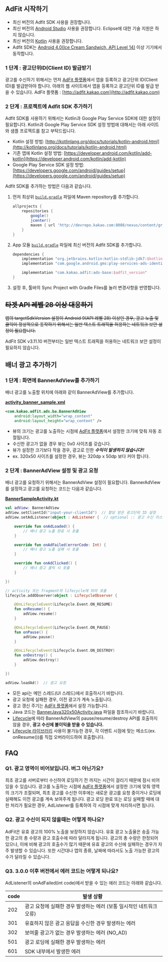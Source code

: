 ## AdFit 시작하기
* 최신 버전의 Adfit SDK 사용을 권장합니다.
* 최신 버전의 [Android Studio](https://developer.android.com/studio/) 사용을 권장합니다. Eclipse에 대한 기술 지원은 하지 않습니다.
* 최신 버전의 [Kotlin](https://developer.android.com/kotlin/) 사용을 권장합니다.
* Adfit SDK는 [Android 4.0(Ice Cream Sandwich, API Level 14)](https://developer.android.com/about/versions/android-4.0) 이상 기기에서 동작합니다.


### 1 단계 : 광고단위ID(Client ID) 발급받기
광고를 수신하기 위해서는 먼저 [AdFit 플랫폼](http://adfit.kakao.com)에서 앱을 등록하고 광고단위 ID(Client ID)를 발급받아야 합니다.
아래의 웹 사이트에서 앱을 등록하고 광고단위 ID를 발급 받을 수 있습니다.
AdFit 플랫폼 : [http://adfit.kakao.com](http://adfit.kakao.com)


### 2 단계 : 프로젝트에 Adfit SDK 추가하기
Adfit SDK를 사용하기 위해서는 Kotlin과 Google Play Service SDK에 대한 설정이 필요합니다.
Kotlin과 Google Play Service SDK 설정 방법에 대해서는 아래 사이트와 샘플 프로젝트를 참고 부탁드립니다.
* Kotlin 설정 방법: [http://kotlinlang.org/docs/tutorials/kotlin-android.html](http://kotlinlang.org/docs/tutorials/kotlin-android.html)
* 기존 앱에 Kotlin 설정 방법: [https://developer.android.com/kotlin/add-kotlin](https://developer.android.com/kotlin/add-kotlin)
* Google Play Service SDK 설정 방법: [https://developers.google.com/android/guides/setup](https://developers.google.com/android/guides/setup)

Adfit SDK를 추가하는 방법은 다음과 같습니다.

1. 먼저 최상위 [`build.gradle`](https://github.com/adfit/adfit-android-sdk/blob/master/build.gradle) 파일에 Maven repository를 추가합니다.
    ```gradle
    allprojects {
        repositories {
            google()
            jcenter()
            maven { url 'http://devrepo.kakao.com:8088/nexus/content/groups/public/' }
        }
    }
    ```
2. App 모듈 [`build.gradle`](https://github.com/adfit/adfit-android-sdk/blob/master/app/build.gradle) 파일에 최신 버전의 Adfit SDK를 추가합니다.
    ```gradle
    dependencies {
        implementation "org.jetbrains.kotlin:kotlin-stdlib-jdk7:$kotlin_version"
        implementation "com.google.android.gms:play-services-ads-identifier:$play_service_version"

        implementation "com.kakao.adfit:ads-base:$adfit_version"
    }
    ```
3. 설정 후, 툴바의 Sync Project with Gradle Files를 눌러 변경사항을 반영합니다.


## <del>타겟 API 레벨 28 이상 대응하기</del>

<del>앱의 targetSdkVersion 설정이 Android 9(API 레벨 28) 이상인 경우, 광고 노출 및 클릭이 정상적으로 동작하기 위해서는
일반 텍스트 트래픽을 허용하는 네트워크 보안 설정이 필요합니다.<del/>

AdFit SDK v3.11.10 버전부터는 일반 텍스트 트래픽을 허용하는 네트워크 보안 설정이 필요하지 않습니다.

## 배너 광고 추가하기


### 1 단계 : 화면에 BannerAdView를 추가하기

배너 광고를 노출할 위치에 아래와 같이 BannerAdView를 추가합니다.

[**activity_banner_sample.xml**](https://github.com/adfit/adfit-android-sdk/blob/master/app/src/main/res/layout/activity_banner_sample.xml)
```xml
<com.kakao.adfit.ads.ba.BannerAdView
    android:layout_width="wrap_content"
    android:layout_height="wrap_content" />
```

* 뷰의 크기는 광고를 노출하는 시점에 [AdFit 플랫폼](http://adfit.kakao.com)에서 설정한 크기에 맞춰 자동 조절됩니다.
* 수신한 광고가 없을 경우 뷰는 0x0 사이즈를 갖습니다.
* 뷰가 설정한 크기보다 작을 경우, 광고로 인한 **_수익이 발생하지 않습니다!!_**
* ex. 320x50 사이즈를 설정한 경우, 뷰는 320dp x 50dp 보다 커야 합니다.


### 2 단계 : BannerAdView 설정 및 광고 요청

배너 광고를 요청하기 위해서는 BannerAdView 설정이 필요합니다.
BannerAdView를 설정하고 광고를 요청하는 코드는 다음과 같습니다.

[**BannerSampleActivity.kt**](https://github.com/adfit/adfit-android-sdk/blob/master/app/src/main/java/com/kakao/adfit/publisher/sample/BannerSampleActivity.kt)
```kotlin
val adView: BannerAdView
adView.setClientId("input-your-clientId")  // 할당 받은 광고단위 ID 설정
adView.setAdListener(object : AdListener {  // optional :: 광고 수신 리스너 설정

    override fun onAdLoaded() {
        // 배너 광고 노출 완료 시 호출
    }

    override fun onAdFailed(errorCode: Int) {
        // 배너 광고 노출 실패 시 호출
    }

    override fun onAdClicked() {
        // 배너 광고 클릭 시 호출
    }

})

// activity 또는 fragment의 lifecycle에 따라 호출
lifecycle.addObserver(object : LifecycleObserver {

    @OnLifecycleEvent(Lifecycle.Event.ON_RESUME)
    fun onResume() {
        adView.resume()
    }

    @OnLifecycleEvent(Lifecycle.Event.ON_PAUSE)
    fun onPause() {
        adView.pause()
    }

    @OnLifecycleEvent(Lifecycle.Event.ON_DESTROY)
    fun onDestroy() {
        adView.destroy()
    }

})

adView.loadAd()  // 광고 요청

```

* 모든 api는 메인 스레드(UI 스레드)에서 호출하시기 바랍니다.
* 광고 요청에 실패한 경우, 이전 광고가 계속 노출됩니다.
* 광고 갱신 주기는 [AdFit 플랫폼](http://adfit.kakao.com)에서 설정 가능합니다.
* Java 코드는 [BannerJava320x50Activity.java](https://github.com/adfit/adfit-android-sdk/blob/master/app/src/main/java/com/kakao/adfit/publisher/sample/BannerJavaSampleActivity.java) 파일을 참조하시기 바랍니다.
* [Lifecycle](https://developer.android.com/guide/components/activities/activity-lifecycle#lc)에 따라
BannerAdView의 pause/resume/destroy API를 호출하지 않을 경우,  **광고 수신에 불이익을 받을 수 있습니다.**
* [Lifecycle 라이브러리](https://developer.android.com/topic/libraries/architecture/lifecycle) 사용이 불가능한 경우,
각 이벤트 시점에 맞는 메소드(ex. onResume())를 직접 오버라이드하여 호출합니다.


## FAQ


### Q1. 광고 영역이 비어보입니다. 버그 아닌가요?

최초 광고를 서버로부터 수신하여 로딩하기 전 까지는 시간이 걸리기 때문에 잠시 비어있을 수 있습니다.
광고를 노출하는 시점에 [AdFit 플랫폼](http://adfit.kakao.com)에서 설정한 크기에 맞춰 영역의 크기가 조절되며,
최초 광고를 수신한 이후에는 새로운 광고를 요청 중이거나 로딩에 실패해도 이전 광고를 계속 보여주게 됩니다.
광고 로딩 완료 또는 로딩 실패할 때에 대한 처리가 필요한 경우, AdListener를 등록하여 각 시점에 맞게 처리하시면 됩니다.

### Q2. 광고 수신이 되지 않을때는 어떻게 하나요?

AdFit은 유효 광고의 100% 노출을 보장하지 않습니다. 유효 광고 노출율은 송출 가능한 광고의 총 수량과 광고 호출수에 따라 달라지게 됩니다.
광고의 총 수량은 한정되어 있으나, 이에 비해 광고의 호출수가 많기 때문에 유효 광고의 수신에 실패하는 경우가 자주 발생할 수 있습니다.
또한 시간대나 앱의 종류, 날짜에 따라서도 노출 가능한 광고의 수가 달라질 수 있습니다.

### Q3. 3.0.0 이후 버전에서 에러 코드는 어떻게 되나요?

AdListener의 onAdFailed(int code)에서 받을 수 있는 에러 코드는 아래와 같습니다.

code | 발생 상황
-----|--------------
202  | 광고 요청에 실패한 경우 발생하는 에러 (보통 일시적인 네트워크 오류)
301  | 유효하지 않은 광고 응답을 수신한 경우 발생하는 에러
302  | 보여줄 광고가 없는 경우 발생하는 에러 (NO_AD)
501  | 광고 로딩에 실패한 경우 발생하는 에러
601  | SDK 내부에서 발생한 에러
